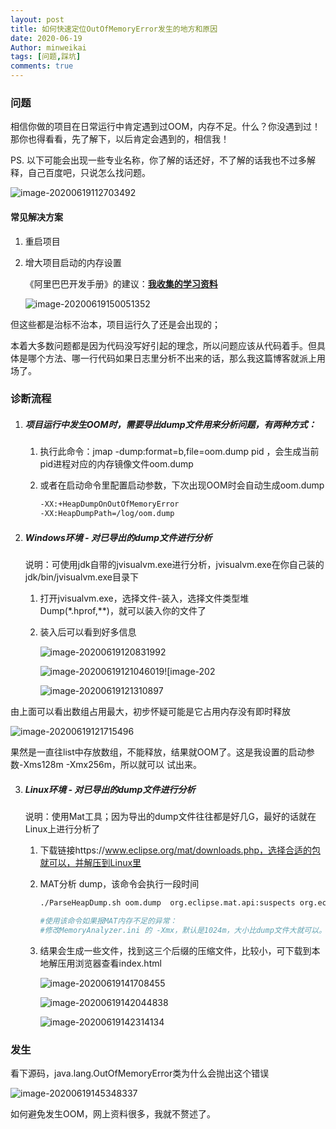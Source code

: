```yaml
---
layout: post
title: 如何快速定位OutOfMemoryError发生的地方和原因
date: 2020-06-19
Author: minweikai
tags: [问题,踩坑]
comments: true
---
```


### 问题

相信你做的项目在日常运行中肯定遇到过OOM，内存不足。什么？你没遇到过！那你也得看看，先了解下，以后肯定会遇到的，相信我！

PS. 以下可能会出现一些专业名称，你了解的话还好，不了解的话我也不过多解释，自己百度吧，只说怎么找问题。

![image-20200619112703492](http://qn.minwk.top/img/image-20200619112703492.png)

#### 常见解决方案

1. 重启项目

2. 增大项目启动的内存设置

   《阿里巴巴开发手册》的建议：**[我收集的学习资料](https://gitee.com/mwk719/learning_materials)**

   ![image-20200619150051352](http://qn.minwk.top/img/image-20200619150051352.png)

但这些都是治标不治本，项目运行久了还是会出现的；

本着大多数问题都是因为代码没写好引起的理念，所以问题应该从代码着手。但具体是哪个方法、哪一行代码如果日志里分析不出来的话，那么我这篇博客就派上用场了。

### 诊断流程

1. ##### 项目运行中发生OOM时，需要导出dump文件用来分析问题，有两种方式：

   1. 执行此命令：jmap -dump:format=b,file=oom.dump pid  ，会生成当前pid进程对应的内存镜像文件oom.dump

   2. 或者在启动命令里配置启动参数，下次出现OOM时会自动生成oom.dump

      ```bash
      -XX:+HeapDumpOnOutOfMemoryError
      -XX:HeapDumpPath=/log/oom.dump
      ```

2. ##### Windows环境 - 对已导出的dump文件进行分析

   说明：可使用jdk自带的jvisualvm.exe进行分析，jvisualvm.exe在你自己装的jdk/bin/jvisualvm.exe目录下

   1. 打开jvisualvm.exe，选择文件-装入，选择文件类型堆 Dump(*.hprof,**)，就可以装入你的文件了

   2. 装入后可以看到好多信息

      ![image-20200619120831992](http://qn.minwk.top/img/image-20200619120831992.png)

      ![image-20200619121046019](http://qn.minwk.top/img/image-20200619121046019.png)![image-202

      ![image-20200619121310897](http://qn.minwk.top/img/image-20200619121310897.png)

由上面可以看出数组占用最大，初步怀疑可能是它占用内存没有即时释放

![image-20200619121715496](http://qn.minwk.top/img/image-20200619121715496.png)

​	果然是一直往list中存放数组，不能释放，结果就OOM了。这是我设置的启动参数-Xms128m -Xmx256m，所以就可以	试出来。

3. ##### Linux环境 - 对已导出的dump文件进行分析

   说明：使用Mat工具；因为导出的dump文件往往都是好几G，最好的话就在Linux上进行分析了

   1. 下载链接https://www.eclipse.org/mat/downloads.php，选择合适的包就可以，并解压到Linux里

   2. MAT分析 dump，该命令会执行一段时间

      ```bash
      ./ParseHeapDump.sh oom.dump  org.eclipse.mat.api:suspects org.eclipse.mat.api:overview org.eclipse.mat.api:top_components
      
      #使用该命令如果报MAT内存不足的异常：
      #修改MemoryAnalyzer.ini 的 -Xmx，默认是1024m，大小比dump文件大就可以。
      ```

      

   3. 结果会生成一些文件，找到这三个后缀的压缩文件，比较小，可下载到本地解压用浏览器查看index.html

      ![image-20200619141708455](http://qn.minwk.top/img/image-20200619141708455.png)

      ![image-20200619142044838](http://qn.minwk.top/img/image-20200619142044838.png)

      ![image-20200619142314134](http://qn.minwk.top/img/image-20200619142314134.png)

### 发生

看下源码，java.lang.OutOfMemoryError类为什么会抛出这个错误

![image-20200619145348337](http://qn.minwk.top/img/image-20200619145348337.png)

如何避免发生OOM，网上资料很多，我就不赘述了。